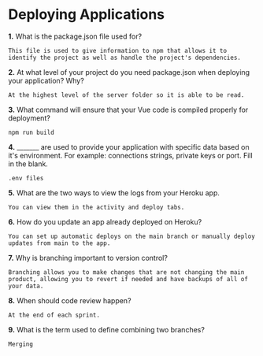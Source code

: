 # Deploying Applications

**1.** What is the package.json file used for?
<!-- enter you answer in the space below -->
```
This file is used to give information to npm that allows it to identify the project as well as handle the project's dependencies.
``` 
**2.** At what level of your project do you need package.json when deploying your application? Why?
<!-- enter you answer in the space below -->
```
At the highest level of the server folder so it is able to be read.
```
**3.** What command will ensure that your Vue code is compiled properly for deployment?
<!-- enter you answer in the space below -->
```
npm run build
```
**4.** _______ are used to provide your application with specific data based on it's environment. For example: connections strings, private keys or port. Fill in the blank.
<!-- enter you answer in the space below -->
```
.env files
```
**5.** What are the two ways to view the logs from your Heroku app.
<!-- enter you answer in the space below -->
```
You can view them in the activity and deploy tabs.
```
**6.** How do you update an app already deployed on Heroku?
<!-- enter you answer in the space below -->
```
You can set up automatic deploys on the main branch or manually deploy updates from main to the app.
```
**7.** Why is branching important to version control?
<!-- enter you answer in the space below -->
```
Branching allows you to make changes that are not changing the main product, allowing you to revert if needed and have backups of all of your data.
```
**8.** When should code review happen?
<!-- enter you answer in the space below -->
```
At the end of each sprint.
```
**9.** What is the term used to define combining two branches?
<!-- enter you answer in the space below -->
```
Merging
```
